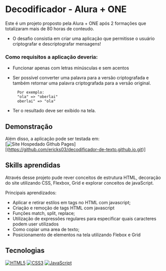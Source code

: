  # Decodificador - Alura + ONE

Este é um projeto proposto pela Alura + ONE após 2 formações que totalizaram mais de 80 horas de conteudo. 

- O desafio consistia em criar uma aplicação que permitisse o usuário criptografar e descriptografar mensagens!

### Como requisitos a aplicação deveria:

- Funcionar apenas com letras minúsculas e sem acentos

- Ser possível converter uma palavra para a versão criptografada e também retornar uma palavra criptografada para a versão original.

        Por exemplo:
        "ola" => "oberlai"
        oberlai" => "ola"

- Ter o resultado deve ser exibido na tela.

## Demonstração

Além disso, a aplicação pode ser testada em:  
[![Site Hospedado Github Pages](./assets/image__link.png)][(https://github.com/ericks03/decodificador-de-texto.github.io.git)]


## Skills aprendidas

Através desse projeto pude rever conceitos de estrutura HTML, decoração do site utilizando CSS, Flexbox, Grid e explorar conceitos de javaScript.

Principais aprendizados:

  - Aplicar e retirar estilos em tags no HTML com javascript;
  - Criação e remoção de tags HTML com javascript
  - Funções match, split, replace;
  - Utilização de expressões regulares para especificar quais caracteres podem user utilizados
  - Como copiar uma area de texto; 
  - Posicionamento de elementos na tela utilizando Flebox e Grid

## Tecnologias
[![HTML5](https://img.shields.io/badge/HTML-5-orange?logo=html5)](https://developer.mozilla.org/en-US/docs/Web/HTML)
[![CSS3](https://img.shields.io/badge/CSS-3-blue?logo=css3)](https://developer.mozilla.org/en-US/docs/Web/CSS)
[![JavaScript](https://img.shields.io/badge/JavaScript-ES6-yellow?logo=javascript)](https://developer.mozilla.org/en-US/docs/Web/JavaScript)
